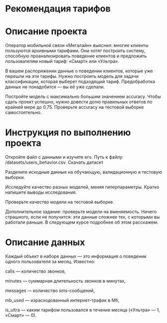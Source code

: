 # Рекомендация тарифов

# Описание проекта

Оператор мобильной связи «Мегалайн» выяснил: многие клиенты пользуются архивными тарифами. Они хотят построить систему, способную проанализировать поведение клиентов и предложить пользователям новый тариф: «Смарт» или «Ультра».

В вашем распоряжении данные о поведении клиентов, которые уже перешли на эти тарифы. Нужно построить модель для задачи классификации, которая выберет подходящий тариф. Предобработка данных не понадобится — вы её уже сделали.

Постройте модель с максимально большим значением accuracy. Чтобы сдать проект успешно, нужно довести долю правильных ответов по крайней мере до 0.75. Проверьте accuracy на тестовой выборке самостоятельно.

# Инструкция по выполнению проекта

Откройте файл с данными и изучите его. Путь к файлу: /datasets/users_behavior.csv. Скачать датасет

Разделите исходные данные на обучающую, валидационную и тестовую выборки.

Исследуйте качество разных моделей, меняя гиперпараметры. Кратко напишите выводы исследования.

Проверьте качество модели на тестовой выборке.

Дополнительное задание: проверьте модели на вменяемость. Ничего страшного, если не получится: эти данные сложнее тех, с которыми вы работали раньше. В следующем курсе подробнее об этом расскажем.

# Описание данных

Каждый объект в наборе данных — это информация о поведении одного пользователя за месяц. Известно:

сalls — количество звонков,

minutes — суммарная длительность звонков в минутах,

messages — количество sms-сообщений,

mb_used — израсходованный интернет-трафик в Мб,

is_ultra — каким тарифом пользовался в течение месяца («Ультра» — 1, «Смарт» — 0).
